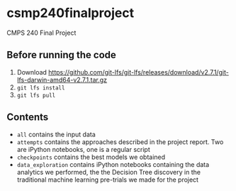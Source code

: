 # csmp240finalproject
CMPS 240 Final Project

## Before running the code
1. Download https://github.com/git-lfs/git-lfs/releases/download/v2.7.1/git-lfs-darwin-amd64-v2.7.1.tar.gz
2. `git lfs install`
3. `git lfs pull`

## Contents
- `all` contains the input data
- `attempts` contains the approaches described in the project report. Two are iPython notebooks, one is a regular script
- `checkpoints` contains the best models we obtained
- `data_exploration` contains iPython notebooks containing the data analytics we performed, the the Decision Tree discovery in the traditional machine learning pre-trials we made for the project